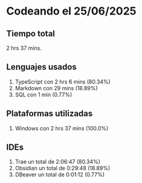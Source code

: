 # Codeando el 25/06/2025

## Tiempo total
2 hrs 37 mins.

## Lenguajes usados
1. TypeScript con 2 hrs 6 mins (80.34%)
1. Markdown con 29 mins (18.89%)
1. SQL con 1 min (0.77%)

## Plataformas utilizadas
1. Windows con 2 hrs 37 mins (100.0%)

## IDEs
1. Trae un total de 2:06:47 (80.34%)
1. Obsidian un total de 0:29:48 (18.89%)
1. DBeaver un total de 0:01:12 (0.77%)
